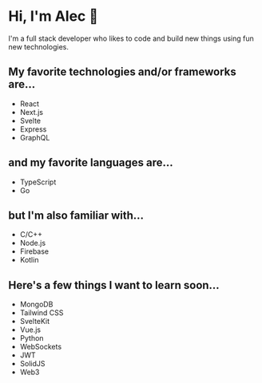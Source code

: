 # 	Hi, I'm Alec 👋

I'm a full stack developer who likes to code and build new things using fun new technologies.

## My favorite technologies and/or frameworks are...

* React
* Next.js
* Svelte
* Express
* GraphQL

## and my favorite languages are...

* TypeScript
* Go

## but I'm also familiar with...

* C/C++
* Node.js
* Firebase
* Kotlin

## Here's a few things I want to learn soon...

* MongoDB
* Tailwind CSS
* SvelteKit
* Vue.js
* Python
* WebSockets
* JWT
* SolidJS
* Web3

